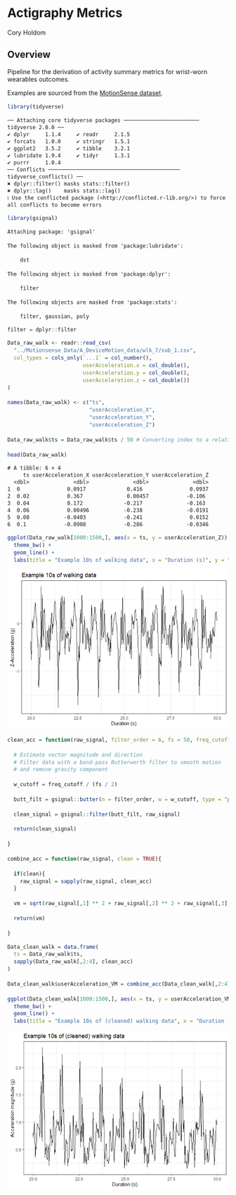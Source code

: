 # Actigraphy Metrics
Cory Holdom

## Overview

Pipeline for the derivation of activity summary metrics for wrist-worn
wearables outcomes.

Examples are sourced from the [MotionSense
dataset](https://www.kaggle.com/datasets/malekzadeh/motionsense-dataset).

``` r
library(tidyverse)
```

    ── Attaching core tidyverse packages ──────────────────────── tidyverse 2.0.0 ──
    ✔ dplyr     1.1.4     ✔ readr     2.1.5
    ✔ forcats   1.0.0     ✔ stringr   1.5.1
    ✔ ggplot2   3.5.2     ✔ tibble    3.2.1
    ✔ lubridate 1.9.4     ✔ tidyr     1.3.1
    ✔ purrr     1.0.4     
    ── Conflicts ────────────────────────────────────────── tidyverse_conflicts() ──
    ✖ dplyr::filter() masks stats::filter()
    ✖ dplyr::lag()    masks stats::lag()
    ℹ Use the conflicted package (<http://conflicted.r-lib.org/>) to force all conflicts to become errors

``` r
library(gsignal)
```


    Attaching package: 'gsignal'

    The following object is masked from 'package:lubridate':

        dst

    The following object is masked from 'package:dplyr':

        filter

    The following objects are masked from 'package:stats':

        filter, gaussian, poly

``` r
filter = dplyr::filter
```

``` r
Data_raw_walk <- readr::read_csv(
  "../Motionsense Data/A_DeviceMotion_data/wlk_7/sub_1.csv",
  col_types = cols_only(`...1` = col_number(),
                        userAcceleration.x = col_double(),
                        userAcceleration.y = col_double(),
                        userAcceleration.z = col_double())
)

names(Data_raw_walk) <- c("ts",
                          "userAcceleration_X",
                          "userAcceleration_Y",
                          "userAcceleration_Z")

Data_raw_walk$ts = Data_raw_walk$ts / 50 # Converting index to a relative time in seconds

head(Data_raw_walk)
```

    # A tibble: 6 × 4
         ts userAcceleration_X userAcceleration_Y userAcceleration_Z
      <dbl>              <dbl>              <dbl>              <dbl>
    1  0               0.0917             0.416               0.0937
    2  0.02            0.367              0.00457            -0.106 
    3  0.04            0.172             -0.217              -0.163 
    4  0.06            0.00496           -0.238              -0.0191
    5  0.08           -0.0403            -0.241               0.0152
    6  0.1            -0.0908            -0.286              -0.0346

``` r
ggplot(Data_raw_walk[1000:1500,], aes(x = ts, y = userAcceleration_Z)) +
  theme_bw() +
  geom_line() +
  labs(title = "Example 10s of walking data", x = "Duration (s)", y = "Z-Acceleration (g)")
```

![](Actigraphy-Metrics_files/figure-commonmark/Importing%20Data-1.png)

``` r
clean_acc = function(raw_signal, filter_order = 6, fs = 50, freq_cutoff = c(0.1, 20)){
  
  # Estimate vector magnitude and direction 
  # Filter data with a band-pass Butterworth filter to smooth motion
  # and remove gravity component
  
  w_cutoff = freq_cutoff / (fs / 2)
  
  butt_filt = gsignal::butter(n = filter_order, w = w_cutoff, type = "pass")
  
  clean_signal = gsignal::filter(butt_filt, raw_signal)
  
  return(clean_signal)
  
}

combine_acc = function(raw_signal, clean = TRUE){
  
  if(clean){
    raw_signal = sapply(raw_signal, clean_acc)
  }
  
  vm = sqrt(raw_signal[,1] ** 2 + raw_signal[,2] ** 2 + raw_signal[,3] ** 2)
  
  return(vm)
  
}
```

``` r
Data_clean_walk = data.frame(
  ts = Data_raw_walk$ts,
  sapply(Data_raw_walk[,2:4], clean_acc)
)

Data_clean_walk$userAcceleration_VM = combine_acc(Data_clean_walk[,2:4], clean = F)

ggplot(Data_clean_walk[1000:1500,], aes(x = ts, y = userAcceleration_VM)) +
  theme_bw() +
  geom_line() +
  labs(title = "Example 10s of (cleaned) walking data", x = "Duration (s)", y = "Acceleration magnitude (g)")
```

![](Actigraphy-Metrics_files/figure-commonmark/unnamed-chunk-1-1.png)
